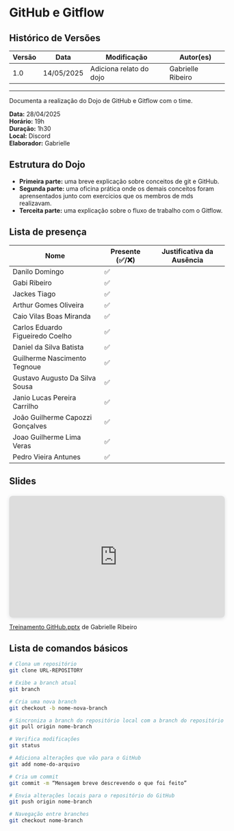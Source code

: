 # GitHub e Gitflow

## Histórico de Versões

| Versão | Data       | Modificação                | Autor(es)         |
|--------|------------|----------------------------|-------------------|
|   1.0  | 14/05/2025 | Adiciona relato do dojo   | Gabrielle Ribeiro  |

---

Documenta a realização do Dojo de GitHub e Gitflow com o time.

**Data:** 28/04/2025      
**Horário:** 19h        
**Duração:** 1h30  
**Local:** Discord  
**Elaborador:** Gabrielle

## Estrutura do Dojo

- **Primeira parte:** uma breve explicação sobre conceitos de git e GitHub.
- **Segunda parte:** uma oficina prática onde os demais conceitos foram aprensentados junto com exercícios que os membros de mds realizavam.
- **Terceita parte:** uma explicação sobre o fluxo de trabalho com o Gitflow.

## Lista de presença

| Nome                              | Presente (✅/❌) | Justificativa da Ausência               |
|-----------------------------------|-------------------|-----------------------------------------|
| Danilo Domingo                    |     ✅           |                                         |
| Gabi Ribeiro                      |    ✅           |                                        |
| Jackes Tiago                      |     ✅           |                                         |
| Arthur Gomes Oliveira             |     ✅           |                                         |
| Caio Vilas Boas Miranda           |     ✅           |                                         |
| Carlos Eduardo Figueiredo Coelho  |     ✅           |                      |
| Daniel da Silva Batista           |     ✅           |                                         |
| Guilherme Nascimento Tegnoue      |     ✅           |                                          |
| Gustavo Augusto Da Silva Sousa    |     ✅           |                                         |
| Janio Lucas Pereira Carrilho      |     ✅           |                                          |
| João Guilherme Capozzi Gonçalves  |     ✅           |                                         |
| Joao Guilherme Lima Veras         |     ✅           |                                         |
| Pedro Vieira Antunes              |     ✅           |                                         |


## Slides

<div style="position: relative; width: 100%; height: 0; padding-top: 56.2500%;
 padding-bottom: 0; box-shadow: 0 2px 8px 0 rgba(63,69,81,0.16); margin-top: 1.6em; margin-bottom: 0.9em; overflow: hidden;
 border-radius: 8px; will-change: transform;">
  <iframe loading="lazy" style="position: absolute; width: 100%; height: 100%; top: 0; left: 0; border: none; padding: 0;margin: 0;"
    src="https://www.canva.com/design/DAGnc1lBrdU/-NYdtq18maCGNZb8Qz-sXg/view?embed" allowfullscreen="allowfullscreen" allow="fullscreen">
  </iframe>
</div>
<a href="https:&#x2F;&#x2F;www.canva.com&#x2F;design&#x2F;DAGnc1lBrdU&#x2F;-NYdtq18maCGNZb8Qz-sXg&#x2F;view?utm_content=DAGnc1lBrdU&amp;utm_campaign=designshare&amp;utm_medium=embeds&amp;utm_source=link" target="_blank" rel="noopener">Treinamento GitHub.pptx</a> de Gabrielle Ribeiro

## Lista de comandos básicos
```bash
# Clona um repositório
git clone URL-REPOSITORY

# Exibe a branch atual
git branch

# Cria uma nova branch
git checkout -b nome-nova-branch

# Sincroniza a branch do repositório local com a branch do repositório remoto
git pull origin nome-branch

# Verifica modificações
git status

# Adiciona alterações que vão para o GitHub
git add nome-do-arquivo

# Cria um commit
git commit -m “Mensagem breve descrevendo o que foi feito”

# Envia alterações locais para o repositório do GitHub
git push origin nome-branch

# Navegação entre branches
git checkout nome-branch
``` 

